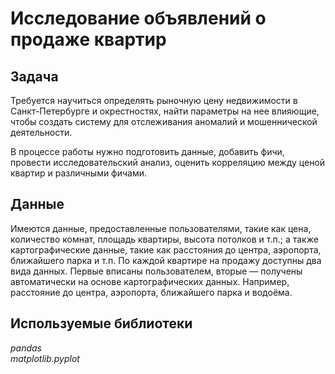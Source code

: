 # Исследование объявлений о продаже квартир

## Задача
Требуется научиться определять рыночную цену недвижимости в Санкт-Петербурге и окрестностях, найти параметры на нее влияющие, чтобы создать систему для отслеживания аномалий и мошеннической деятельности.

В процессе работы нужно подготовить данные, добавить фичи, провести исследовательский анализ, оценить корреляцию между ценой квартир и различными фичами.

## Данные  

Имеются данные, предоставленные пользователями, такие как цена, количество комнат, площадь квартиры, высота потолков и т.п.; а также картографические данные, такие как расстояния до центра, аэропорта, ближайшего парка и т.п.
По каждой квартире на продажу доступны два вида данных. Первые вписаны пользователем, вторые — получены автоматически на основе картографических данных. Например, расстояние до центра, аэропорта, ближайшего парка и водоёма. 

## Используемые библиотеки
*pandas*  
*matplotlib.pyplot*  
